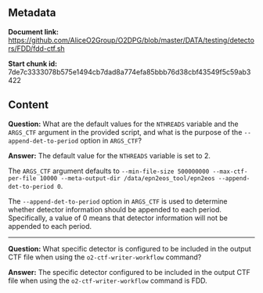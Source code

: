## Metadata

**Document link:** https://github.com/AliceO2Group/O2DPG/blob/master/DATA/testing/detectors/FDD/fdd-ctf.sh

**Start chunk id:** 7de7c3333078b575e1494cb7dad8a774efa85bbb76d38cbf43549f5c59ab3422

## Content

**Question:** What are the default values for the `NTHREADS` variable and the `ARGS_CTF` argument in the provided script, and what is the purpose of the `--append-det-to-period` option in `ARGS_CTF`?

**Answer:** The default value for the `NTHREADS` variable is set to 2.

The `ARGS_CTF` argument defaults to `--min-file-size 500000000 --max-ctf-per-file 10000 --meta-output-dir /data/epn2eos_tool/epn2eos --append-det-to-period 0`.

The `--append-det-to-period` option in `ARGS_CTF` is used to determine whether detector information should be appended to each period. Specifically, a value of 0 means that detector information will not be appended to each period.

---

**Question:** What specific detector is configured to be included in the output CTF file when using the `o2-ctf-writer-workflow` command?

**Answer:** The specific detector configured to be included in the output CTF file when using the `o2-ctf-writer-workflow` command is FDD.